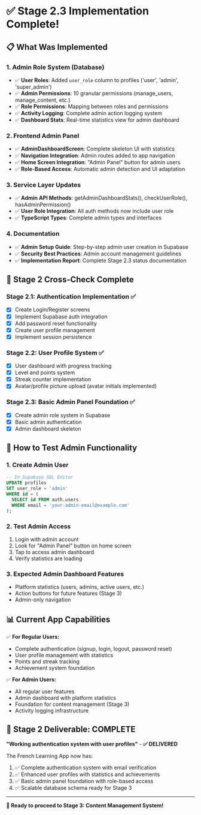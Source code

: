 # ✅ Stage 2.3 Implementation Complete!

## 📋 **What Was Implemented**

### **1. Admin Role System (Database)**

- ✅ **User Roles**: Added `user_role` column to profiles ('user', 'admin', 'super_admin')
- ✅ **Admin Permissions**: 10 granular permissions (manage_users, manage_content, etc.)
- ✅ **Role Permissions**: Mapping between roles and permissions
- ✅ **Activity Logging**: Complete admin action logging system
- ✅ **Dashboard Stats**: Real-time statistics view for admin dashboard

### **2. Frontend Admin Panel**

- ✅ **AdminDashboardScreen**: Complete skeleton UI with statistics
- ✅ **Navigation Integration**: Admin routes added to app navigation
- ✅ **Home Screen Integration**: "Admin Panel" button for admin users
- ✅ **Role-Based Access**: Automatic admin detection and UI adaptation

### **3. Service Layer Updates**

- ✅ **Admin API Methods**: getAdminDashboardStats(), checkUserRole(), hasAdminPermission()
- ✅ **User Role Integration**: All auth methods now include user role
- ✅ **TypeScript Types**: Complete admin types and interfaces

### **4. Documentation**

- ✅ **Admin Setup Guide**: Step-by-step admin user creation in Supabase
- ✅ **Security Best Practices**: Admin account management guidelines
- ✅ **Implementation Report**: Complete Stage 2.3 status documentation

## 🎯 **Stage 2 Cross-Check Complete**

### **Stage 2.1: Authentication Implementation** ✅

- [x] Create Login/Register screens
- [x] Implement Supabase auth integration
- [x] Add password reset functionality
- [x] Create user profile management
- [x] Implement session persistence

### **Stage 2.2: User Profile System** ✅

- [x] User dashboard with progress tracking
- [x] Level and points system
- [x] Streak counter implementation
- [x] Avatar/profile picture upload (avatar initials implemented)

### **Stage 2.3: Basic Admin Panel Foundation** ✅

- [x] Create admin role system in Supabase
- [x] Basic admin authentication
- [x] Admin dashboard skeleton

## 🚀 **How to Test Admin Functionality**

### **1. Create Admin User**

```sql
-- In Supabase SQL Editor
UPDATE profiles
SET user_role = 'admin'
WHERE id = (
  SELECT id FROM auth.users
  WHERE email = 'your-admin-email@example.com'
);
```

### **2. Test Admin Access**

1. Login with admin account
2. Look for "Admin Panel" button on home screen
3. Tap to access admin dashboard
4. Verify statistics are loading

### **3. Expected Admin Dashboard Features**

- Platform statistics (users, admins, active users, etc.)
- Action buttons for future features (Stage 3)
- Admin-only navigation

## 📊 **Current App Capabilities**

✅ **For Regular Users:**

- Complete authentication (signup, login, logout, password reset)
- User profile management with statistics
- Points and streak tracking
- Achievement system foundation

✅ **For Admin Users:**

- All regular user features
- Admin dashboard with platform statistics
- Foundation for content management (Stage 3)
- Activity logging infrastructure

## 🎉 **Stage 2 Deliverable: COMPLETE**

**"Working authentication system with user profiles"** - **✅ DELIVERED**

The French Learning App now has:

1. ✅ Complete authentication system with email verification
2. ✅ Enhanced user profiles with statistics and achievements
3. ✅ Basic admin panel foundation with role-based access
4. ✅ Scalable database schema ready for Stage 3

---

**🚀 Ready to proceed to Stage 3: Content Management System!**
